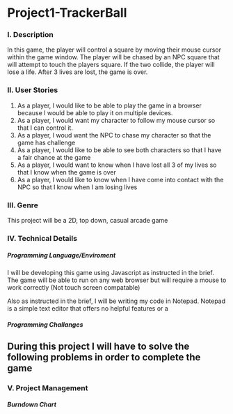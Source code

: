 # Project1-TrackerBall

### I. Description
In this game, the player will control a square by moving their mouse cursor within the game window. The player will be chased by an NPC square that will attempt to touch the players square. If the two collide, the player will lose a life. After 3 lives are lost, the game is over.

### II. User Stories
1. As a player, I would like to be able to play the game in a browser because I would be able to play it on multiple devices.
2. As a player, I would want my character to follow my mouse cursor so that I can control it.
3. As a player, I woud want the NPC to chase my character so that the game has challenge
4. As a player, I would like to be able to see both characters so that I have a fair chance at the game
5. As a player, I would want to know when I have lost all 3 of my lives so that I know when the game is over
6. As a player, I would like to know when I have come into contact with the NPC so that I know when I am losing lives

### III. Genre
This project will be a 2D, top down, casual arcade game

### IV. Technical Details

##### Programming Language/Enviroment
I will be developing this game using Javascript as instructed in the brief. The game will be able to run on any web browser but will require a mouse to work correctly (Not touch screen compatable)

Also as instructed in the brief, I will be writing my code in Notepad. Notepad is a simple text editor that offers no helpful features or a 

##### Programming Challanges
During this project I will have to solve the following problems in order to complete the game
  -
### V. Project Management

##### Burndown Chart
